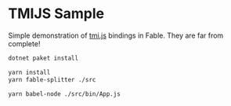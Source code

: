 # TMIJS Sample

Simple demonstration of [tmi.js](https://github.com/tmijs/tmi.js) bindings in Fable. They are far from complete!

```bash
dotnet paket install

yarn install
yarn fable-splitter ./src

yarn babel-node ./src/bin/App.js
```
